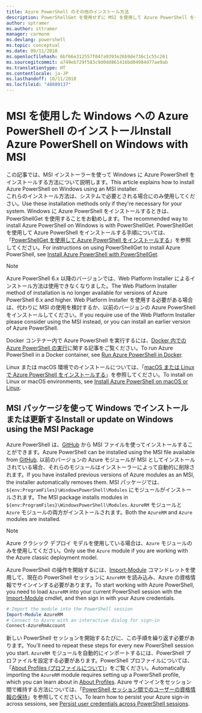```yaml
---
title: Azure PowerShell のその他のインストール方法
description: PowerShellGet を使用せずに MSI を使用して Azure PowerShell をインストールする方法
author: sptramer
ms.author: sttramer
manager: carmonm
ms.devlang: powershell
ms.topic: conceptual
ms.date: 09/11/2018
ms.openlocfilehash: 6bf66e312557f047a9393e26b9de736c1c55c261
ms.sourcegitcommit: a749eb729f583c9d0dd86141bbd04984d77ae9ab
ms.translationtype: HT
ms.contentlocale: ja-JP
ms.lasthandoff: 10/11/2018
ms.locfileid: "48889137"
---
```

# <a name="install-azure-powershell-on-windows-with-msi"></a><span data-ttu-id="65cce-103">MSI を使用した Windows への Azure PowerShell のインストール</span><span class="sxs-lookup"><span data-stu-id="65cce-103">Install Azure PowerShell on Windows with MSI</span></span>

<span data-ttu-id="65cce-104">この記事では、MSI インストーラーを使って Windows に Azure PowerShell をインストールする方法について説明します。</span><span class="sxs-lookup"><span data-stu-id="65cce-104">This article explains how to install Azure PowerShell on Windows using an MSI installer.</span></span>  
<span data-ttu-id="65cce-105">これらのインストール方法は、システムで必要とされる場合にのみ使用してください。</span><span class="sxs-lookup"><span data-stu-id="65cce-105">Use these installation methods only if they're necessary for your system.</span></span> <span data-ttu-id="65cce-106">Windows に Azure PowerShell をインストールするときは、PowerShellGet を使用することをお勧めします。</span><span class="sxs-lookup"><span data-stu-id="65cce-106">The recommended way to install Azure PowerShell on Windows is with PowerShellGet.</span></span> <span data-ttu-id="65cce-107">PowerShellGet を使用して Azure PowerShell をインストールする手順については、「[PowerShellGet を使用して Azure PowerShell をインストールする](install-azurerm-ps.md)」を参照してください。</span><span class="sxs-lookup"><span data-stu-id="65cce-107">For instructions on using PowerShellGet to install Azure PowerShell, see [Install Azure PowerShell with PowerShellGet](install-azurerm-ps.md).</span></span>

> [!NOTE]
> <span data-ttu-id="65cce-108">Azure PowerShell 6.x 以降のバージョンでは、Web Platform Installer によるインストール方法は使用できなくなりました。</span><span class="sxs-lookup"><span data-stu-id="65cce-108">The Web Platform Installer method of installation is no longer available for versions of Azure PowerShell 6.x and higher.</span></span> <span data-ttu-id="65cce-109">Web Platform Installer を使用する必要がある場合は、代わりに MSI の使用を検討するか、以前のバージョンの Azure PowerShell をインストールしてください。</span><span class="sxs-lookup"><span data-stu-id="65cce-109">If you require use of the Web Platform Installer please consider using the MSI instead, or you can install an earlier version of Azure PowerShell.</span></span>

<span data-ttu-id="65cce-110">Docker コンテナー内で Azure PowerShell を実行するには、[Docker 内での Azure PowerShell の実行](azurerm-ps-in-docker.md)に関する記事をご覧ください。</span><span class="sxs-lookup"><span data-stu-id="65cce-110">To run Azure PowerShell in a Docker container, see [Run Azure PowerShell in Docker](azurerm-ps-in-docker.md).</span></span>

<span data-ttu-id="65cce-111">Linux または macOS 環境でのインストールについては、「[macOS または Linux で Azure PowerShell をインストールする](install-azurermps-maclinux.md)」を参照してください。</span><span class="sxs-lookup"><span data-stu-id="65cce-111">To install on Linux or macOS environments, see [Install Azure PowerShell on macOS or Linux](install-azurermps-maclinux.md).</span></span>

## <a name="install-or-update-on-windows-using-the-msi-package"></a><span data-ttu-id="65cce-112">MSI パッケージを使って Windows でインストールまたは更新する</span><span class="sxs-lookup"><span data-stu-id="65cce-112">Install or update on Windows using the MSI Package</span></span>

<span data-ttu-id="65cce-113">Azure PowerShell は、[GitHub](https://github.com/Azure/azure-powershell/releases/latest) から MSI ファイルを使ってインストールすることができます。</span><span class="sxs-lookup"><span data-stu-id="65cce-113">Azure PowerShell can be installed using the MSI file available from [GitHub](https://github.com/Azure/azure-powershell/releases/latest).</span></span> <span data-ttu-id="65cce-114">以前のバージョンの Azure モジュールが MSI としてインストールされている場合、それらのモジュールはインストーラーによって自動的に削除されます。</span><span class="sxs-lookup"><span data-stu-id="65cce-114">If you have installed previous versions of Azure modules as an MSI, the installer automatically removes them.</span></span> <span data-ttu-id="65cce-115">MSI パッケージでは、`${env:ProgramFiles}\WindowsPowerShell\Modules` にモジュールがインストールされます。</span><span class="sxs-lookup"><span data-stu-id="65cce-115">The MSI package installs modules in `${env:ProgramFiles}\WindowsPowerShell\Modules`.</span></span> <span data-ttu-id="65cce-116">`AzureRM` モジュールと `Azure` モジュールの両方がインストールされます。</span><span class="sxs-lookup"><span data-stu-id="65cce-116">Both the `AzureRM` and `Azure` modules are installed.</span></span>

> [!NOTE]
> <span data-ttu-id="65cce-117">Azure クラシック デプロイ モデルを使用している場合は、`Azure` モジュールのみを使用してください。</span><span class="sxs-lookup"><span data-stu-id="65cce-117">Only use the `Azure` module if you are working with the Azure classic deployment model.</span></span>

<span data-ttu-id="65cce-118">Azure PowerShell の操作を開始するには、[Import-Module](/powershell/module/Microsoft.PowerShell.Core/Import-Module) コマンドレットを使用して、現在の PowerShell セッションに `AzureRM` を読み込み、Azure の資格情報でサインインする必要があります。</span><span class="sxs-lookup"><span data-stu-id="65cce-118">To start working with Azure PowerShell, you need to load `AzureRM` into your current PowerShell session with the [Import-Module](/powershell/module/Microsoft.PowerShell.Core/Import-Module) cmdlet, and then sign in with your Azure credentials.</span></span>

```powershell
# Import the module into the PowerShell session
Import-Module AzureRM
# Connect to Azure with an interactive dialog for sign-in
Connect-AzureRmAccount
```

<span data-ttu-id="65cce-119">新しい PowerShell セッションを開始するたびに、この手順を繰り返す必要があります。</span><span class="sxs-lookup"><span data-stu-id="65cce-119">You'll need to repeat these steps for every new PowerShell session you start.</span></span> <span data-ttu-id="65cce-120">`AzureRM` モジュールを自動的にインポートするには、PowerShell プロファイルを設定する必要があります。PowerShell プロファイルについては、「[About Profiles (プロファイルについて)](/powershell/module/microsoft.powershell.core/about/about_profiles)」をご覧ください。</span><span class="sxs-lookup"><span data-stu-id="65cce-120">Automatically importing the `AzureRM` module requires setting up a PowerShell profile, which you can learn about in [About Profiles](/powershell/module/microsoft.powershell.core/about/about_profiles).</span></span>
<span data-ttu-id="65cce-121">Azure サインインをセッション間で維持する方法については、「[PowerShell セッション間でのユーザーの資格情報の保持](context-persistence.md)」を参照してください。</span><span class="sxs-lookup"><span data-stu-id="65cce-121">To learn how to persist your Azure sign-in across sessions, see [Persist user credentials across PowerShell sessions](context-persistence.md).</span></span>